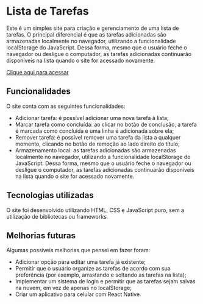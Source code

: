 # Lista de Tarefas
Este é um simples site para criação e gerenciamento de uma lista de tarefas. O principal diferencial é que as tarefas adicionadas são armazenadas localmente no navegador, utilizando a funcionalidade localStorage do JavaScript. Dessa forma, mesmo que o usuário feche o navegador ou desligue o computador, as tarefas adicionadas continuarão disponíveis na lista quando o site for acessado novamente.

[Clique aqui para acessar](https://matheu46.github.io/whatToDoToday/)

## Funcionalidades
O site conta com as seguintes funcionalidades:

- Adicionar tarefa: é possível adicionar uma nova tarefa à lista;
- Marcar tarefa como concluída: ao clicar no botão de conclusão, a tarefa é marcada como concluída e uma linha é adicionada sobre ela;
- Remover tarefa: é possível remover uma tarefa da lista a qualquer momento, clicando no botão de remoção ao lado direito do título;
- Armazenamento local: as tarefas adicionadas são armazenadas localmente no navegador, utilizando a funcionalidade localStorage do JavaScript. Dessa forma, mesmo que o usuário feche o navegador ou desligue o computador, as tarefas adicionadas continuarão disponíveis na lista quando o site for acessado novamente.

## Tecnologias utilizadas
O site foi desenvolvido utilizando HTML, CSS e JavaScript puro, sem a utilização de bibliotecas ou frameworks.

## Melhorias futuras
Algumas possíveis melhorias que pensei em fazer foram:

- Adicionar opção para editar uma tarefa já existente;
- Permitir que o usuário organize as tarefas de acordo com sua preferência (por exemplo, arrastando e soltando as tarefas na lista);
- Implementar um sistema de login e permitir que as tarefas sejam salvas na nuvem, em vez de apenas no localStorage;
- Criar um aplicativo para celular com React Native.
